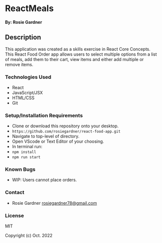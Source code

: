 #  ReactMeals

#### By: Rosie Gardner

## Description
This application was created as a skills exercise in React Core Concepts. This React Food Order app allows users to select multiple options from a list of meals, add them to their cart, view items and either add multiple or remove items. 

### Technologies Used

* React
* JavaScript/JSX
* HTML/CSS
* Git

### Setup/Installation Requirements

* Clone or download this repository onto your desktop.
* `https://github.com/rosiegardner/react-food-app.git`
* Navigate to top-level of directory.
* Open VScode or Text Editor of your choosing. 
* In terminal run:
* `npm install`
* `npm run start`

### Known Bugs

* WIP: Users cannot place orders.

### Contact

* Rosie Gardner <rosiegardner78@gmail.com>

### License

MIT

Copyright (c) Oct. 2022 